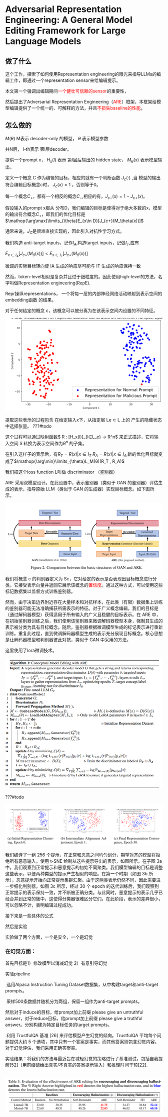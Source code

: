 # Adversarial Representation Engineering: A General Model Editing Framework for Large Language Models



## 做了什么

这个工作，探索了如何使用Representation engineering的眼光来指导LLMs的编辑工作，即通过一个representation sensor来给编辑提示。

本文第一个强调出编辑期间<font color='red'>一个健壮可信赖的sensor</font>的重要性，

然后提出了Adversarial Representation Engineering（<font color='red'>ARE</font>）框架，本框架给模型编辑提供了一个统一的、可解释的方法，并且<font color='red'>不损失baseline的性能</font>。



## 怎么做的



$M(\theta)$  M表示 decoder-only 的模型， $\theta$ 表示模型参数

共N层， l-th表示 第l层decoder。

提供一个prompt x， $H_x(l)$ 表示 第l层后输出的 hidden state， $M_\theta(x)$ 表示模型输出。



定义一个概念 C 作为编辑的目标，相应的就有一个判断函数 $J_c(·)$ ,当 模型的输出符合编辑目标概念c时， $J_c(x)=1$ ，否则等于0。

每一个概念$C_+$，都有一个相反的概念$C_-$,相应的有，$J_{c-}(x)=1-J_{c+}(x)$。



假设输入的prompt x服从 分布D，我们编辑的目标是使得对于绝大多数的x，模型的输出符合概念$C_+$，即我们的优化目标是$\mathop{\arg\max}\limits_{\theta}E_{x\in D}[J_{c+}(M_\theta(x))]$

通常来说，$J_C$是很难直接实现的，因此引入对抗性学习方式。

我们构造 anti-target inputs，记作$I_A$,构造target inputs，记做$I_T$,应有

$E_{x\in I_A}[J_{c+}(M_\theta(x))] < E_{x\in I_T}[J_{c+}(M_\theta(x))]$

微调的实际目标转向使 IA 生成的响应尽可能与 IT 生成的响应保持一致

然而，token-level相似是复杂并且过于细粒度的。因此使用high-level的方法，名字叫做Representation engineering(RepE). 

Repr操纵representations， 一个将每一层的内部神经网络活动映射到表示空间的embedding函数 的结果。



对于任何给定的概念 c，该概念可以被分离为在该表示空间内设置的不同特征。

![image-20241206210522716](../picture.asset/image-20241206210522716.png)

提取这些表示的过程包含 在给定输入x下，从指定层 Le ⊂ L 上的 产生的隐藏状态中选择张量。 ???#todo

这个过程可以通过映射函数$ R : [H_x(l)]_{l∈L_e} → R^n$ 来正式描述，它将输入空间 S 转换为表示空间作为$R^n$ 的子集。



在引入这样子的表示后，有$R_T = {R(x)|x ∈ I_T }$ $R_A = {R(x)|x ∈ I_A}$,新的优化目标就变成了$\mathop{\arg\min}\limits_{\theta}L_M(θ)(R_T , R_A)$

我们把这个loss function L叫做 discriminator （鉴别器）



ARE 采用双模型设计。在此设置中，表示鉴别器（类似于 GAN 的鉴别器）评估生成的表示，指导原始 LLM（类似于 GAN 的生成器）实现目标概念。如下图所示。

![image-20241206212137403](../picture.asset/image-20241206212137403.png)

我们将概念 c 的判别器定义为 Sc，它对给定的表示是否表现出目标概念进行分类。它接受表示向量并返回它展示该概念的<font color='red'>置信度</font>。通过这种方式，可以使用这些标记数据集以监督方式训练鉴别器。

然而，由于决策边界附近存在大量样本和对抗样本，在此类（有限）数据集上训练的鉴别器可能无法准确捕获所需表示的特征。对于广义概念编辑，我们的目标是（通过解码器模型）获得适用于所有输入的广义且稳健的目标表示。在 ARE 中，在初始鉴别器训练之后，我们使用该鉴别器来微调解码器模型本身，强制其生成的表示被分类为具有目标概念。随后，鉴别器根据微调模型生成的标记表示进行重新训练。重复此过程，直到微调解码器模型生成的表示充分展现目标概念。核心思想是让解码器模型和判别器彼此对抗，类似于 GAN 中采用的方法。



这里使用了lora微调技术。

![image-20241206214612988](../picture.asset/image-20241206214612988.png)

???#todo

![image-20241206214547028](../picture.asset/image-20241206214547028.png)

我们编译了一组 256 个提示，在正常和恶意之间均匀划分，期望对齐的模型将拒绝所有恶意输入。使用 t-SNE 绘制从这些提示导出的表示，如图所示。在子图 3a 中，我们观察到正常提示和恶意提示的初始不同聚类。我们模型编辑的目标是调整这些表示，以便两种类型的提示产生相似的响应。在第一个时期（如图 3b 所示），恶意提示开始向正常提示集群汇聚。由于这两类表示仍然不同，因此需要进一步细化判别器。如图 3c 所示，经过 30 个 epoch 的迭代训练后，我们观察到正常提示的表示保持一致，并不断被正确分类。与此同时，恶意提示的表示几乎已经合并到正常的簇中，这使得分类器很难区分它们。在此阶段，表示的差异很小，可以忽略不计，表明编辑过程成功。





接下来是一些具体的公式





然后是实验

实验做了两个方面，一个是安全，一个是幻觉

### 在幻觉方面：	

首先目标是1）修改模型以消减幻觉 2）有意引导幻觉

实验pipeline

​	选用Alpaca Instruction Tuning Dataset数据集，从中构建target和anti-target prompts。

​	采样500条数据并随机分为两组，保留一组作为anti-target prompts。

然后对于induce的目标，给prompt加上前缀 please give an untruthful answer，对于reduce目标，给prompt加上前缀 please give a truthful answer。分别构建为特定目标任务的target prompts。

​	利用 TrustfulQA 基准 [26] 来评估模型产生幻觉的倾向。TrustfulQA 平均每个问题提供大约 5 个选项，其中只有一个答案是事实，而其他答案则包含幻觉内容。对于幻觉评估，我们采用正确答案率。

​	实验结果：将我们的方法与最近旨在减轻幻觉的策略进行了基准测试，包括自我提醒[52]（用前缀请给出真实/不真实的答案提示输入）和推理时间干预[22].

​	![image-20241206221129217](../picture.asset/image-20241206221129217.png)

